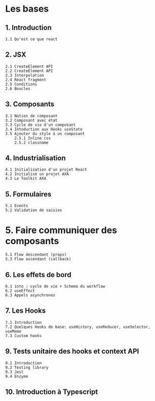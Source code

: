 # Les bases

## 1. Introduction

    1.1 Qu'est ce que react

## 2. JSX

    2.1 CreateElement API
    2.2 CreateElement API
    2.3 Interpolation
    2.4 React fragment
    2.5 Conditions
    2.6 Boucles

## 3. Composants

    3.1 Notion de composant
    3.2 Composant avec état
    3.3 Cycle de vie d'un composant
    3.4 Intoduction aux Hooks useState
    3.5 Ajouter du style à un composant
        2.5.1 Inline css
        2.5.2 classname

## 4. Industrialisation

    4.1 Initialisation d'un projet React
    4.2 Initialisé un projet AXA
    4.3 Le Toolkit AXA

## 5. Formulaires

    5.1 Events
    5.2 Validation de saisies

# 5. Faire communiquer des composants

    5.1 Flow descendant (props)
    5.3 Flow ascendant (callback)

## 6. Les effets de bord

    6.1 into : cycle de vie + Schema du workflow
    6.2 useEffect
    6.3 Appels asynchrones

## 7. Les Hooks

    7.1 Introduction
    7.2 Quelques Hooks de base: useHistory, useReducer, useSelector, useMemo
    7.3 Custom hooks

<!-- ## 4. Routing

    4.1 Introduire le fonctionnement de Routing
    4.2 Application: Routes, Route -->

<!-- ## 8. Global state Management

    8.1 Context API
    8.2 Redux -->

## 9. Tests unitaire des hooks et context API

    9.1 Introduction
    9.2 Testing library
    9.3 Jest
    9.4 Enzyme

## 10. Introduction à Typescript
